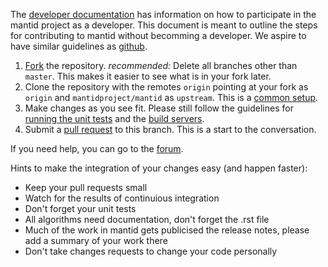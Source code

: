 The [developer documentation](http://developer.mantidproject.org/) has information on how to participate in the mantid project as a developer. This document is meant to outline the steps for contributing to mantid without becomming a developer. We aspire to have similar guidelines as [github](https://github.com/blog/1943-how-to-write-the-perfect-pull-request).

 1. [Fork](https://help.github.com/articles/fork-a-repo) the repository. *recommended:* Delete all branches other than `master`. This makes it easier to see what is in your fork later.
 2. Clone the repository with the remotes `origin` pointing at your fork as `origin` and `mantidproject/mantid` as `upstream`. This is a [common setup](https://help.github.com/articles/configuring-a-remote-for-a-fork/).
 3. Make changes as you see fit. Please still follow the guidelines for [running the unit tests](http://developer.mantidproject.org/RunningTheUnitTests.html) and the [build servers](http://developer.mantidproject.org/AutomatedBuildProcess.html).
 4. Submit a [pull request](https://help.github.com/articles/using-pull-requests) to this branch. This is a start to the conversation.

If you need help, you can go to the [forum](https://forum.mantidproject.org/).

Hints to make the integration of your changes easy (and happen faster):
- Keep your pull requests small
- Watch for the results of continuious integration
- Don't forget your unit tests
- All algorithms need documentation, don't forget the .rst file
- Much of the work in mantid gets publicised the release notes, please add a summary of your work there
- Don't take changes requests to change your code personally
